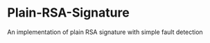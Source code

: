 Plain-RSA-Signature
===================

An implementation of plain RSA signature with simple fault detection
